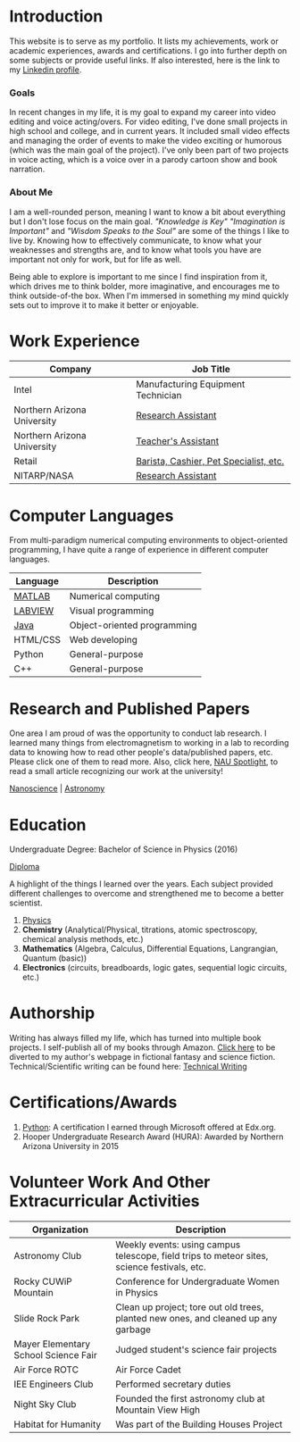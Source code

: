 # Introduction 
This website is to serve as my portfolio. It lists my achievements, work or academic experiences, awards and certifications. I go into further depth on some subjects or provide useful links. If also interested, here is the link to my [Linkedin profile](https://www.linkedin.com/in/ra-shae-esplin-a1a44b53/).

### Goals
In recent changes in my life, it is my goal to expand my career into video editing and voice acting/overs. For video editing, I've done small projects in high school and college, and in current years. It included small video effects and managing the order of events to make the video exciting or humorous (which was the main goal of the project). I've only been part of two projects in voice acting, which is a voice over in a parody cartoon show and book narration. 

### About Me
I am a well-rounded person, meaning I want to know a bit about everything but I don't lose focus on the main goal. 
_"Knowledge is Key"_  _"Imagination is Important"_ and _"Wisdom Speaks to the Soul"_ are some of the things I like to live by. Knowing how to effectively communicate, to know what your weaknesses and strengths are, and to know what tools you have are important not only for work, but for life as well. 

Being able to explore is important to me since I find inspiration from it, which drives me to think bolder, more imaginative, and encourages me to think outside-of-the box. When I'm immersed in something my mind quickly sets out to improve it to make it better or enjoyable.


# Work Experience

Company | Job Title
---- | ----
Intel | Manufacturing Equipment Technician
Northern Arizona University | [Research Assistant](./nauRA.md)
Northern Arizona University | [Teacher's Assistant](./nauTA.md)
Retail | [Barista, Cashier, Pet Specialist, etc.](./retail.md)
NITARP/NASA | [Research Assistant](./embryRA.md)


# Computer Languages

From multi-paradigm numerical computing environments to object-oriented programming, I have quite a range of experience in different computer languages.

Language | Description       
----|----
[MATLAB](./matlab.md) | Numerical computing
[LABVIEW](./labview.md) | Visual programming
[Java](./java.md) | Object-oriented programming
HTML/CSS | Web developing
Python | General-purpose
C++ | General-purpose


# Research and Published Papers
One area I am proud of was the opportunity to conduct lab research. I learned many things from electromagnetism to working in a lab to recording data to knowing how to read other people's data/published papers, etc. Please click one of them to read more. Also, click here, [NAU Spotlight](http://news.nau.edu/student-spotlight-june-8-2018/#.XUeI4OhKjIV), to read a small article recognizing our work at the university!

[Nanoscience](./nano.md) | [Astronomy](./astro.md)

# Education

Undergraduate Degree: Bachelor of Science in Physics (2016)

[Diploma](./diploma.jpg)

A highlight of the things I learned over the years. Each subject provided different challenges to overcome and strengthened me to become a better scientist. 

1. [Physics](./physics.md)
2. **Chemistry** (Analytical/Physical, titrations, atomic spectroscopy, chemical analysis methods, etc.)
3. **Mathematics** (Algebra, Calculus, Differential Equations, Langrangian, Quantum (basic))
4. **Electronics** (circuits, breadboards, logic gates, sequential logic circuits, etc.)

# Authorship
Writing has always filled my life, which has turned into multiple book projects. I self-publish all of my books through Amazon. [Click here](https://booksbyrce.blogspot.com/) to be diverted to my author's webpage in fictional fantasy and science fiction. Technical/Scientific writing can be found here: [Technical Writing](./techwr.md)


# Certifications/Awards
1. [Python](./python.md): A certification I earned through Microsoft offered at Edx.org.
2. Hooper Undergraduate Research Award (HURA): Awarded by Northern Arizona University in 2015

# Volunteer Work And Other Extracurricular Activities

Organization | Description
----|----
Astronomy Club | Weekly events: using campus telescope, field trips to meteor sites, science festivals, etc.
Rocky CUWiP Mountain | Conference for Undergraduate Women in Physics
Slide Rock Park | Clean up project; tore out old trees, planted new ones, and cleaned up any garbage
Mayer Elementary School Science Fair | Judged student's science fair projects
Air Force ROTC | Air Force Cadet
IEE Engineers Club | Performed secretary duties
Night Sky Club | Founded the first astronomy club at Mountain View High
Habitat for Humanity | Was part of the Building Houses Project
